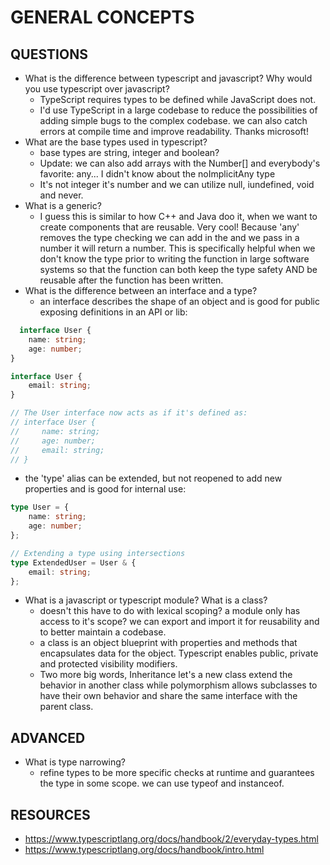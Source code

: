 # GENERAL CONCEPTS

## QUESTIONS

- What is the difference between typescript and javascript? Why would you use typescript over javascript?
  - TypeScript requires types to be defined while JavaScript does not.
  - I'd use TypeScript in a large codebase to reduce the possibilities of adding simple bugs to the complex codebase. we can also catch errors at compile time and improve readability. Thanks microsoft!
- What are the base types used in typescript?
  - base types are string, integer and boolean?
  - Update: we can also add arrays with the Number[] and everybody's favorite: any... I didn't know about the noImplicitAny type
  - It's not integer it's number and we can utilize null, iundefined, void and never. 
- What is a generic?
  - I guess this is similar to how C++ and Java doo it, when we want to create components that are reusable. Very cool! Because 'any' removes the type checking we can add in the <Type> and we pass in a number it will return a number. This is specifically helpful when we don't know the type prior to writing the function in large software systems so that the function can both keep the type safety AND be reusable after the function has been written.
- What is the difference between an interface and a type?
  - an interface describes the shape of an object and is good for public exposing definitions in an API or lib:
```Typescript
  interface User {
    name: string;
    age: number;
}

interface User {
    email: string;
}

// The User interface now acts as if it's defined as:
// interface User {
//     name: string;
//     age: number;
//     email: string;
// }
```
  - the 'type' alias can be extended, but not reopened to add new properties and is good for internal use:
```Typescript
type User = {
    name: string;
    age: number;
};

// Extending a type using intersections
type ExtendedUser = User & {
    email: string;
};
```
- What is a javascript or typescript module? What is a class?
  - doesn't this have to do with lexical scoping? a module only has access to it's scope? we can export and import it for reusability and to better maintain a codebase.
  - a class is an object blueprint with properties and methods that encapsulates data for the object. Typescript enables public, private and protected visibility modifiers.
  - Two more big words, Inheritance let's a new class extend the behavior in another class while polymorphism allows subclasses to have their own behavior and share the same interface with the parent class.

## ADVANCED

- What is type narrowing?
  - refine types to be more specific checks at runtime and guarantees the type in some scope. we can use typeof and instanceof.

## RESOURCES

- https://www.typescriptlang.org/docs/handbook/2/everyday-types.html
- https://www.typescriptlang.org/docs/handbook/intro.html
